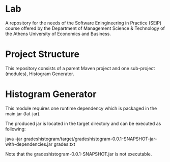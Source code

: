 # Lab
A repository for the needs of the Software Eningineering in Practice (SEiP) course offered by the Department of Management Science & Technology of the Athens University of Economics and Business.

# Project Structure
This repository consists of a parent Maven project and one sub-project (modules), Histogram Generator.

# Histogram Generator
This module requires one runtime dependency which is packaged in the main jar (fat-jar).

The produced jar is located in the target directory and can be executed as following:

java -jar gradeshistogram/target/gradeshistogram-0.0.1-SNAPSHOT-jar-with-dependencies.jar grades.txt

Note that the gradeshistogram-0.0.1-SNAPSHOT.jar is not executable.
